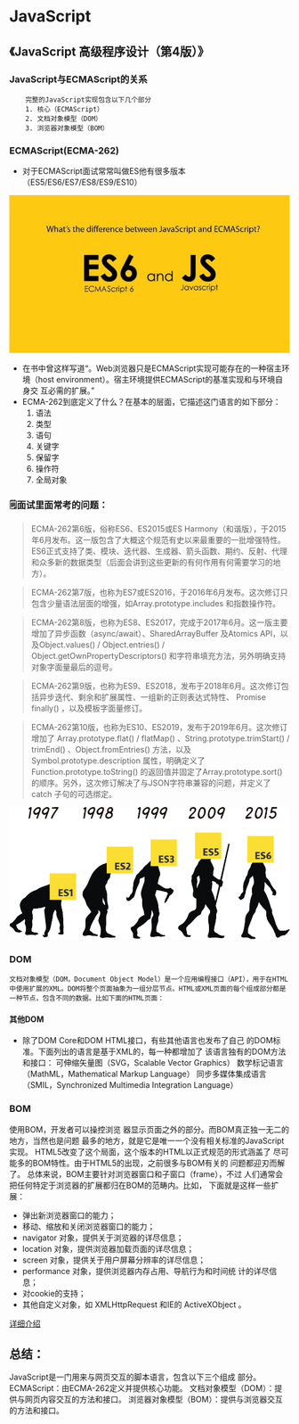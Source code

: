 # JavaScript
## 《JavaScript 高级程序设计（第4版）》



### JavaScript与ECMAScript的关系

        完整的JavaScript实现包含以下几个部分
        1. 核心（ECMAScript）
        2. 文档对象模型（DOM）
        3. 浏览器对象模型（BOM）


### ECMAScript(ECMA-262)

* 对于ECMAScript面试常常叫做ES他有很多版本（ES5/ES6/ES7/ES8/ES9/ES10）


![ES6](/img/JavaScript/ES6.jpeg)


* 在书中曾这样写道“。Web浏览器只是ECMAScript实现可能存在的一种宿主环境（host environment）。宿主环境提供ECMAScript的基准实现和与环境自身交
互必需的扩展。”
*  ECMA-262到底定义了什么？在基本的层面，它描述这门语言的如下部分：
    1. 语法
    2. 类型
    3. 语句
    4. 关键字
    5. 保留字
    6. 操作符
    7. 全局对象

###  🗒️面试里面常考的问题：

>  ECMA-262第6版，俗称ES6、ES2015或ES Harmony（和谐版），于2015年6月发布。这一版包含了大概这个规范有史以来最重要的一批增强特性。ES6正式支持了类、模块、迭代器、生成器、箭头函数、期约、反射、代理和众多新的数据类型（后面会讲到这些更新的有何作用有何需要学习的地方）。

> ECMA-262第7版，也称为ES7或ES2016，于2016年6月发布。这次修订只包含少量语法层面的增强，如Array.prototype.includes 和指数操作符。

> ECMA-262第8版，也称为ES8、ES2017，完成于2017年6月。这一版主要增加了异步函数（async/await）、SharedArrayBuffer 及Atomics API，以及Object.values() / Object.entries() / Object.getOwnPropertyDescriptors() 和字符串填充方法，另外明确支持对象字面量最后的逗号。

> ECMA-262第9版，也称为ES9、ES2018，发布于2018年6月。这次修订包括异步迭代、剩余和扩展属性、一组新的正则表达式特性、 Promise finally() ，以及模板字面量修订。

> ECMA-262第10版，也称为ES10、ES2019，发布于2019年6月。这次修订增加了
Array.prototype.flat() / flatMap() 、String.prototype.trimStart() / trimEnd() 、Object.fromEntries() 方法，以及Symbol.prototype.description 属性，明确定义了Function.prototype.toString() 的返回值并固定了Array.prototype.sort() 的顺序。另外，这次修订解决了与JSON字符串兼容的问题，并定义了 catch 子句的可选绑定。

![ES6](/img/JavaScript/ES6Deleopment.png)

### DOM

    文档对象模型（DOM，Document Object Model）是一个应用编程接口（API），用于在HTML中使用扩展的XML。DOM将整个页面抽象为一组分层节点。HTML或XML页面的每个组成部分都是一种节点，包含不同的数据。比如下面的HTML页面：

####  其他DOM

* 除了DOM Core和DOM HTML接口，有些其他语言也发布了自己
的DOM标准。下面列出的语言是基于XML的，每一种都增加了
该语言独有的DOM方法和接口：
可伸缩矢量图（SVG，Scalable Vector Graphics）
数学标记语言（MathML，Mathematical Markup Language）
同步多媒体集成语言（SMIL，Synchronized Multimedia
Integration Language）


### BOM
使用BOM，开发者可以操控浏览
器显示页面之外的部分。而BOM真正独一无二的地方，当然也是问题
最多的地方，就是它是唯一一个没有相关标准的JavaScript实现。
HTML5改变了这个局面，这个版本的HTML以正式规范的形式涵盖了
尽可能多的BOM特性。由于HTML5的出现，之前很多与BOM有关的
问题都迎刃而解了。
总体来说，BOM主要针对浏览器窗口和子窗口（frame），不过
人们通常会把任何特定于浏览器的扩展都归在BOM的范畴内。比如，
下面就是这样一些扩展：

* 弹出新浏览器窗口的能力；
* 移动、缩放和关闭浏览器窗口的能力；
* navigator 对象，提供关于浏览器的详尽信息；
* location 对象，提供浏览器加载页面的详尽信息；
* screen 对象，提供关于用户屏幕分辨率的详尽信息；
* performance 对象，提供浏览器内存占用、导航行为和时间统
计的详尽信息；
* 对cookie的支持；
* 其他自定义对象，如 XMLHttpRequest 和IE的
ActiveXObject 。

[详细介绍]()

## 总结：

JavaScript是一门用来与网页交互的脚本语言，包含以下三个组成
部分。
ECMAScript：由ECMA-262定义并提供核心功能。
文档对象模型（DOM）：提供与网页内容交互的方法和接口。
浏览器对象模型（BOM）：提供与浏览器交互的方法和接口。









 

